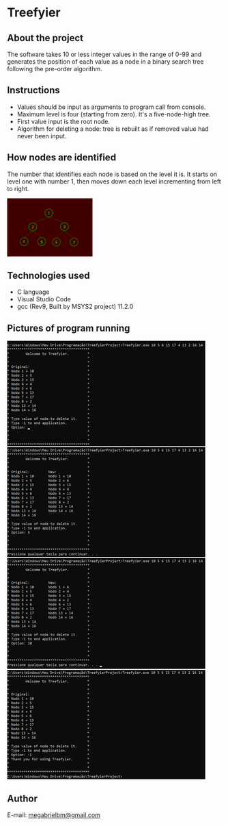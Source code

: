 # Treefyier

## About the project

The software takes 10 or less integer values in the range of 0-99
and generates the position of each value as a node in a binary
search tree following the pre-order algorithm.

## Instructions

- Values should be input as arguments to program call from console.
- Maximum level is four (starting from zero). It's a five-node-high tree.
- First value input is the root node.
- Algorithm for deleting a node: tree is rebuilt as if removed value had never been input.


## How nodes are identified

The number that identifies each node is based on the level it is.
It starts on level one with number 1, then moves down each level
incrementing from left to right.

<img src="https://github.com/gpurplem/TreefyierProject/blob/master/NodesIDs.png?raw=true" alt="drawing" width="200"/>

## Technologies used

- C language
- Visual Studio Code
- gcc (Rev9, Built by MSYS2 project) 11.2.0


## Pictures of program running

![](https://github.com/gpurplem/TreefyierProject/blob/master/RunningProgram.png?raw=true)

## Author

E-mail: megabrielbm@gmail.com
